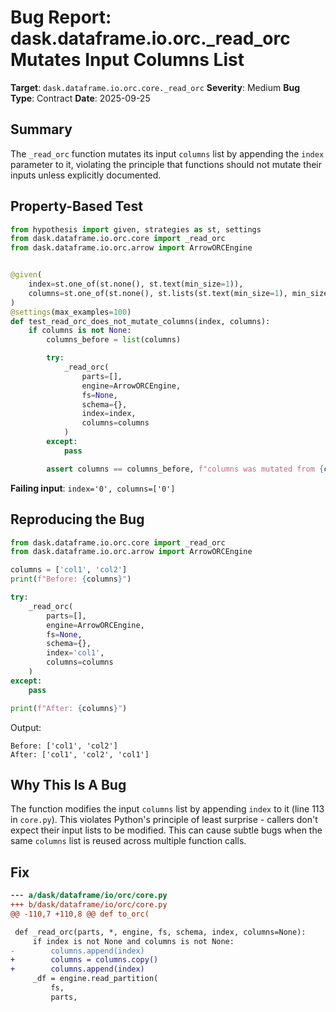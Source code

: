 # Bug Report: dask.dataframe.io.orc._read_orc Mutates Input Columns List

**Target**: `dask.dataframe.io.orc.core._read_orc`
**Severity**: Medium
**Bug Type**: Contract
**Date**: 2025-09-25

## Summary

The `_read_orc` function mutates its input `columns` list by appending the `index` parameter to it, violating the principle that functions should not mutate their inputs unless explicitly documented.

## Property-Based Test

```python
from hypothesis import given, strategies as st, settings
from dask.dataframe.io.orc.core import _read_orc
from dask.dataframe.io.orc.arrow import ArrowORCEngine


@given(
    index=st.one_of(st.none(), st.text(min_size=1)),
    columns=st.one_of(st.none(), st.lists(st.text(min_size=1), min_size=1, max_size=5))
)
@settings(max_examples=100)
def test_read_orc_does_not_mutate_columns(index, columns):
    if columns is not None:
        columns_before = list(columns)

        try:
            _read_orc(
                parts=[],
                engine=ArrowORCEngine,
                fs=None,
                schema={},
                index=index,
                columns=columns
            )
        except:
            pass

        assert columns == columns_before, f"columns was mutated from {columns_before} to {columns}"
```

**Failing input**: `index='0', columns=['0']`

## Reproducing the Bug

```python
from dask.dataframe.io.orc.core import _read_orc
from dask.dataframe.io.orc.arrow import ArrowORCEngine

columns = ['col1', 'col2']
print(f"Before: {columns}")

try:
    _read_orc(
        parts=[],
        engine=ArrowORCEngine,
        fs=None,
        schema={},
        index='col1',
        columns=columns
    )
except:
    pass

print(f"After: {columns}")
```

Output:
```
Before: ['col1', 'col2']
After: ['col1', 'col2', 'col1']
```

## Why This Is A Bug

The function modifies the input `columns` list by appending `index` to it (line 113 in `core.py`). This violates Python's principle of least surprise - callers don't expect their input lists to be modified. This can cause subtle bugs when the same `columns` list is reused across multiple function calls.

## Fix

```diff
--- a/dask/dataframe/io/orc/core.py
+++ b/dask/dataframe/io/orc/core.py
@@ -110,7 +110,8 @@ def to_orc(

 def _read_orc(parts, *, engine, fs, schema, index, columns=None):
     if index is not None and columns is not None:
-        columns.append(index)
+        columns = columns.copy()
+        columns.append(index)
     _df = engine.read_partition(
         fs,
         parts,
```
